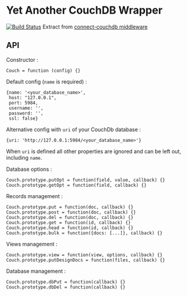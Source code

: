 Yet Another CouchDB Wrapper
===
[![Build Status](https://secure.travis-ci.org/tdebarochez/yacw.png)](http://travis-ci.org/tdebarochez/yacw)
Extract from [connect-couchdb middleware](https://github.com/tdebarochez/connect-couchdb)

API
---

Constructor :

    Couch = function (config) {}

Default config (`name` is required) :

    {name: '<your_database_name>',
     host: "127.0.0.1",
     port: 5984,
     username: '',
     password: '',
     ssl: false}

Alternative config with `uri` of your CouchDb database :

    {uri: 'http://127.0.0.1:5984/<your_database_name>'}

When `uri` is defined all other properties are ignored and can be left out, including `name`.

Database options :

    Couch.prototype.putOpt = function(field, value, callback) {}
    Couch.prototype.getOpt = function(field, callback) {}

Records management :

    Couch.prototype.put = function(doc, callback) {}
    Couch.prototype.post = function(doc, callback) {}
    Couch.prototype.del = function(doc, callback) {}
    Couch.prototype.get = function(id, callback) {}
    Couch.prototype.head = function(id, callback) {}
    Couch.prototype.bulk = function({docs: [...]}, callback) {}

Views management :

    Couch.prototype.view = function(view, options, callback) {}
    Couch.prototype.putDesignDocs = function(files, callback) {}

Database management :

    Couch.prototype.dbPut = function(callback) {}
    Couch.prototype.dbDel = function(callback) {}
